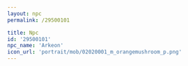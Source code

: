 ```yaml
---
layout: npc
permalink: /29500101

title: Npc
id: '29500101'
npc_name: 'Arkeon'
icon_url: 'portrait/mob/02020001_m_orangemushroom_p.png'
---
```

